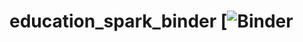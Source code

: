 # education_spark_binder [![Binder](https://mybinder.org/v2/gh/univalence/education_spark_binder/main?urlpath=lab/tree/lab1_word_count_text.ipynb)